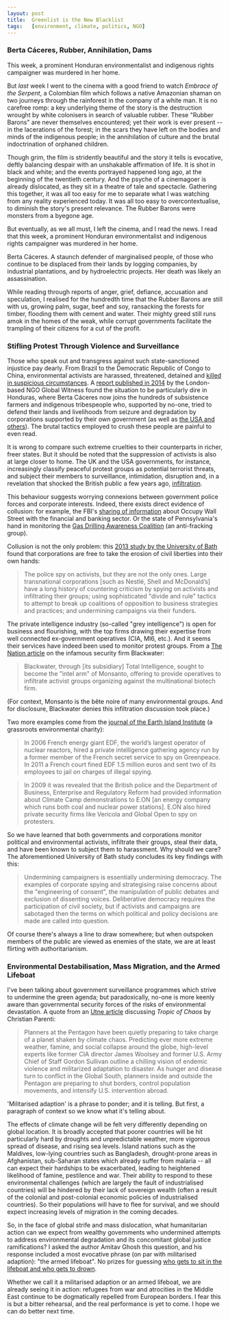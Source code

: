 ```yaml
---
layout:	post
title:	Greenlist is the New Blacklist
tags:	[environment, climate, politics, NGO]
---
```


### Berta Cáceres, Rubber, Annihilation, Dams

This week, a prominent Honduran environmentalist and indigenous rights campaigner was murdered in her home.

But *last* week I went to the cinema with a good friend to watch *Embrace of the Serpent*, a Colombian film which follows a native Amazonian shaman on two journeys through the rainforest in the company of a white man. It is no carefree romp: a key underlying theme of the story is the destruction wrought by white colonisers in search of valuable rubber. These "Rubber Barons" are never themselves encountered; yet their work is ever present -- in the lacerations of the forest; in the scars they have left on the bodies and minds of the indigenous people; in the annihilation of culture and the brutal indoctrination of orphaned children.

Though grim, the film is stridently beautiful and the story it tells is evocative, deftly balancing despair with an unshakable affirmation of life. It is shot in black and white; and the events portrayed happened long ago, at the beginning of the twentieth century. And the psyche of a cinemagoer is already dislocated, as they sit in a theatre of tale and spectacle. Gathering this together, it was all too easy for me to separate what I was watching from any reality experienced today. It was all too easy to overcontextualise, to diminish the story's present relevance. The Rubber Barons were monsters from a byegone age.

But eventually, as we all must, I left the cinema, and I read the news. I read that this week, a prominent Honduran environmentalist and indigenous rights campaigner was murdered in her home.

Berta Cáceres. A staunch defender of marginalised people, of those who continue to be displaced from their lands by logging companies, by industrial plantations, and by hydroelectric projects. Her death was likely an assassination. 

While reading through reports of anger, grief, defiance, accusation and speculation, I realised for the hundredth time that the Rubber Barons are still with us, growing palm, sugar, beef and soy, ransacking the forests for timber, flooding them with cement and water. Their mighty greed still runs amok in the homes of the weak, while corrupt governments facilitate the trampling of their citizens for a cut of the profit.


### Stifling Protest Through Violence and Surveillance

Those who speak out and transgress against such state-sanctioned injustice pay dearly. From Brazil to the Democratic Republic of Congo to China, environmental activists are harassed, threatened, detained and [killed in suspicious circumstances](https://www.globalwitness.org/en/campaigns/environmental-activists/how-many-more/). A [report published in 2014](https://www.globalwitness.org/en/campaigns/environmental-activists/deadly-environment/) by the London-based NGO Global Witness found the situation to be particularly dire in Honduras, where Berta Cáceres now joins the hundreds of subsistence farmers and indigenous tribespeople who, supported by no-one, tried to defend their lands and livelihoods from seizure and degradation by corporations supported by their own government (as well as [the USA and others](http://www.theguardian.com/global/2014/jan/07/honduras-dirty-war-clean-energy-palm-oil-biofuels)). The brutal tactics employed to crush these people are painful to even read.

It is wrong to compare such extreme cruelties to their counterparts in richer, freer states. But it should be noted that the suppression of activists is also at large closer to home. The UK and the USA governments, for instance, increasingly classify peaceful protest groups as potential terrorist threats, and subject their members to surveillance, intimidation, disruption and, in a revelation that shocked the British public a few years ago, [infiltration](http://www.theguardian.com/uk/2011/jan/09/undercover-office-green-activists).

This behaviour suggests worrying connexions between government police forces and corporate interests. Indeed, there exists direct evidence of collusion: for example, the FBI's [sharing of information](https://www.salon.com/2013/01/02/the_irony_of_joint_fbi_private_sector_ows_policing/) about Occupy Wall Street with the financial and banking sector. Or the state of Pennsylvania's hand in monitoring the [Gas Drilling Awareness Coalition](http://www.earthisland.org/journal/index.php/eij/article/we_are_being_watched/) (an anti-fracking group).

Collusion is not the only problem: this [2013 study by the University of Bath](http://www.bath.ac.uk/ipr/pdf/policy-briefs/corporate-and-police-spying-on-activists.pdf) found that corporations are free to take the erosion of civil liberties into their own hands:

> The police spy on activists, but they are not the only ones. Large transnational corporations [such as Nestlé, Shell and McDonald’s] have a long history of countering criticism by spying on activists and infiltrating their groups; using sophisticated "divide and rule" tactics to attempt to break up coalitions of opposition to business strategies and practices; and undermining campaigns via their funders.

The private intelligence industry (so-called "grey intelligence") is open for business and flourishing, with the top firms drawing their expertise from well connected ex-government operatives (CIA, MI6, etc.). And it seems their services have indeed been used to monitor protest groups. From a [The Nation article](http://www.thenation.com/article/blackwaters-black-ops/) on the infamous security firm Blackwater:

> Blackwater, through [its subsidiary] Total Intelligence, sought to become the "intel arm" of Monsanto, offering to provide operatives to infiltrate activist groups organizing against the multinational biotech firm.

(For context, Monsanto is the bête noire of many environmental groups. And for disclosure, Blackwater denies this infiltration discussion took place.)

Two more examples come from the [journal of the Earth Island Institute](http://www.earthisland.org/journal/index.php/eij/article/we_are_being_watched/) (a grassroots environmental charity):

> In 2006 French energy giant EDF, the world’s largest operator of nuclear reactors, hired a private intelligence gathering agency run by a former member of the French secret service to spy on Greenpeace.
> In 2011 a French court fined EDF 1.5 million euros and sent two of its employees to jail on charges of illegal spying.

> In 2009 it was revealed that the British police and the Department of Business, Enterprise and Regulatory Reform had provided information about Climate Camp demonstrations to E.ON [an energy company which runs both coal and nuclear power stations]. E.ON also hired private security firms like Vericola and Global Open to spy on protesters. 

So we have learned that both governments and corporations monitor political and environmental activists, infiltrate their groups, steal their data, and have been known to subject them to harassment. Why should we care? The aforementioned University of Bath study concludes its key findings with this:

> Undermining campaigners is essentially undermining democracy. The examples of corporate spying and strategising raise concerns about the "engineering of consent", the manipulation of public debates and exclusion of dissenting voices. Deliberative democracy requires the participation of civil society, but if activists and campaigns are sabotaged then the terms on which political and policy decisions are made are called into question.

Of course there's always a line to draw somewhere; but when outspoken members of the public are viewed as enemies of the state, we are at least flirting with authoritarianism.


### Environmental Destabilisation, Mass Migration, and the Armed Lifeboat

I've been talking about government surveillance programmes which strive to undermine the green agenda; but paradoxically, no-one is more keenly aware than governmental security forces of the risks of environmental devastation. A quote from an [Utne article](http://www.utne.com/politics/natural-disaster-zm0z13sozros.aspx) discussing *Tropic of Chaos* by Christian Parenti:	

> Planners at the Pentagon have been quietly preparing to take charge of a planet shaken by climate chaos. Predicting ever more extreme weather, famine, and social collapse around the globe, high-level experts like former CIA director James Woolsey and former U.S. Army Chief of Staff Gordon Sullivan outline a chilling vision of endemic violence and militarized adaptation to disaster. As hunger and disease turn to conflict in the Global South, planners inside and outside the Pentagon are preparing to shut borders, control population movements, and intensify U.S. intervention abroad.

'Militarised adaption' is a phrase to ponder; and it is telling. But first, a paragraph of context so we know what it's telling about.

The effects of climate change will be felt very differently depending on global location. It is broadly accepted that poorer countries will be hit particularly hard by droughts and unpredictable weather, more vigorous spread of disease, and rising sea levels. Island nations such as the Maldives, low-lying countries such as Bangladesh, drought-prone areas in Afghanistan, sub-Saharan states which already suffer from malaria -- all can expect their hardships to be exacerbated, leading to heightened likelihood of famine, pestilence and war. Their ability to respond to these environmental challenges (which are largely the fault of industrialised countries) will be hindered by their lack of sovereign wealth (often a result of the colonial and post-colonial economic policies of industrialised countries). So their populations will have to flee for survival, and we should expect increasing levels of migration in the coming decades.

So, in the face of global strife and mass dislocation, what humanitarian action can we expect from wealthy governments who undermined attempts to address environmental degradation and its concomitant global justice ramifications? I asked the author Amitav Ghosh this question, and his response included a most evocative phrase (on par with militarised adaption): "the armed lifeboat". No prizes for guessing [who gets to sit in the lifeboat and who gets to drown](http://www.sciencedirect.com/science/article/pii/S0030438707000786).

Whether we call it a militarised adaption or an armed lifeboat, we are already seeing it in action: refugees from war and atrocities in the Middle East continue to be dogmatically repelled from European borders. I fear this is but a bitter rehearsal, and the real performance is yet to come. I hope we can do better next time.